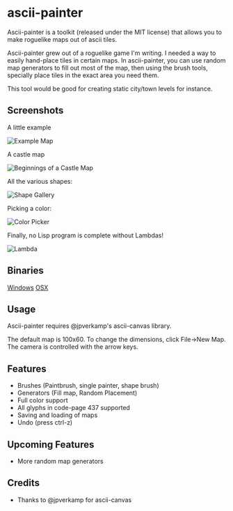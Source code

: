 # ascii-painter
Ascii-painter is a toolkit (released under the MIT license) that allows you to make roguelike maps out of ascii tiles. 

Ascii-painter grew out of a roguelike game I'm writing. I needed a way to easily hand-place tiles in certain maps.
In ascii-painter, you can use random map generators to fill out most of the map, then using the brush tools, specially
place tiles in the exact area you need them.

This tool would be good for creating static city/town levels for instance.

Screenshots
-----------
A little example

![Example Map](https://i.imgur.com/U4cHvWG.png)

A castle map

![Beginnings of a Castle Map](https://i.imgur.com/6c4psVj.png)

All the various shapes:

![Shape Gallery](https://i.imgur.com/7CeFGMN.png)

Picking a color:

![Color Picker](https://i.imgur.com/yjOMfiE.png)

Finally, no Lisp program is complete without Lambdas!

![Lambda](https://i.imgur.com/DG5qYXV.png)

Binaries
--------
[Windows](https://www.dropbox.com/s/d7yp4i9v6sm85kk/ascii-painter-win.zip?dl=0)
[OSX](https://www.dropbox.com/s/b504p9e9sy7uq4j/ascii-painter-mac.zip?dl=0)

Usage
-----
Ascii-painter requires @jpverkamp's ascii-canvas library.

The default map is 100x60. To change the dimensions, click File->New Map.
The camera is controlled with the arrow keys.

Features
--------
* Brushes (Paintbrush, single painter, shape brush)
* Generators (Fill map, Random Placement)
* Full color support
* All glyphs in code-page 437 supported
* Saving and loading of maps
* Undo (press ctrl-z)

Upcoming Features
-----------------
* More random map generators

Credits
-------
* Thanks to @jpverkamp for ascii-canvas
